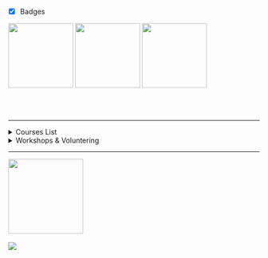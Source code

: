 
- [x] Badges
<div align="left"> 
  <img height="130px" width="130px" src="https://i.imgur.com/cyYAs3J.png" >
  <img height="130px" width="130px" src="https://i.imgur.com/3k0uvI4.png" >
  <img height="130px" width="130px" src="https://i.imgur.com/LLiccbJ.png" >
  
  <br><br>
</div>



----
<!--START_SECTION:table-->
<details>
<summary>Courses List</summary>


| Course | Place | Hours |
| :---: | :---: | :---: |
| Formação Java | São Paulo | 66 Hr |
| SQL com MySQL: manipule e consulte dados | São Paulo | 12 Hr |
| Tecnico em Informatica | São Paulo | 1200 Hr |
| Business Agility | São Paulo | 27 Hr |
  
</details>
<details>
<summary>Workshops & Voluntering</summary>


| Role | Topic | Place | Year |
| :---: | :---: | :---: | :---: |
| Software developer | development of frontend and backend tasks | São Paulo | 2022-2023 |

    
</details>


------
<div>
  <img height="150em" src="https://github-readme-stats.vercel.app/api?username=eoqthiago&show_icons=true&theme=radical"/>
  
</div>
  </br>
  
<div align="" >
<img src="https://github-profile-trophy.vercel.app/?username=eoqthiago&row=1&column=6&theme=radical&margin-w=15&margin-h=15"/>
 </div>


